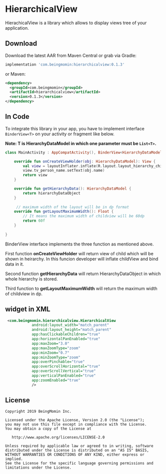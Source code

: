 # HierarchicalView

HierachicalView is a library which allows to display views tree  of your application.


## Download

Download the latest AAR from Maven Central or grab via Gradle:

```bash
implementation 'com.beingmomin:hierarchicalview:0.1.3'
```

or Maven:

```xml
<dependency>
  <groupId>com.beingmomin</groupId>
  <artifactId>hierarchicalview</artifactId>
  <version>0.1.3</version>
</dependency>
```


## In Code

To integrate this library in your app, you have to implement interface ```BinderView<T>``` on your activity or fragment like below. 
  
**Note: T is HierarchyDataModel in which one parameter must be ```List<T>```.**  

```kotlin
class MainActivity : AppCompatActivity(), BinderView<HierarchyDataModel> {

    override fun onCreateViewHolder(obj: HierarchyDataModel): View {
        val view = layoutInflater.inflate(R.layout.layout_hierarchy_child, null)
        view.tv_person_name.setText(obj.name)
        return view
    }

    override fun getHierarchyData(): HierarchyDataModel {
        return hierarchyDataObject
    }
     
     // maximum width of the layout will be in dp format 
    override fun getLayoutMaximumWidth(): Float {
        // It means the maximum width of childview will be 60dp
        return 60f
    }
    
}
```

BinderView interface implements the three function as mentioned above.

First function **onCreateViewHolder** will return view of child which will be shown in heirarchy. In this funcion developer will inflate childView and bind data in it.

Second function **getHierarchyData** will return HierarchyDataObject in which whole hierarchy is stored. 

Third function to **getLayoutMaximumWidth** will return the maximum width of childview in dp.

## widget in XML

```xml
 <com.beingmomin.hierarchicalview.HierarchicalView
            android:layout_width="match_parent"
            android:layout_height="match_parent"
            app:hasClickableChildren="true"
            app:horizontalPanEnabled="true"
            app:maxZoom="3.0"
            app:maxZoomType="zoom"
            app:minZoom="0.7"
            app:minZoomType="zoom"
            app:overPinchable="true"
            app:overScrollHorizontal="true"
            app:overScrollVertical="true"
            app:verticalPanEnabled="true"
            app:zoomEnabled="true"
            />
```


## License
```
Copyright 2019 BeingMomin Inc.

Licensed under the Apache License, Version 2.0 (the "License");
you may not use this file except in compliance with the License.
You may obtain a copy of the License at

   http://www.apache.org/licenses/LICENSE-2.0

Unless required by applicable law or agreed to in writing, software
distributed under the License is distributed on an "AS IS" BASIS,
WITHOUT WARRANTIES OR CONDITIONS OF ANY KIND, either express or implied.
See the License for the specific language governing permissions and
limitations under the License.
```

